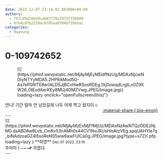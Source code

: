 ```yaml
---
date: 2022-12-07 23:16:02.093000+09:00
authors:
  - f67cd94284d9cab87f70a2973ff50400
  - 67b4c6fb2220ac6705aa97046f3503a1
categories:
  - Hayoung
---
```


# 0-109742652

<div class="post-container" markdown="1">
<div class="content-container md-sidebar__scrollwrap" markdown="1">


<figure markdown="1">
![](https://phinf.wevpstatic.net/MjAyMjEyMDdfNzUg/MDAxNjcwNDIyNTYyMDA5.2HPRAMod5O-As7eP0RlTE8erIALDSJjBCvHwRSnsRDEg.1Xj0owqdLrgtLo0Z9XW26_0tEudAerKEy8MUj4DMZVwg.JPEG/image.jpg){ loading=lazy onclick="openFullscreen(this)"}
</figure>
언니! 기간 얼마 안 남았길래 나두 어제 찍고 왔지이☺️

</div>
</div>

<div style="text-align: right;" markdown="1">
<a href="https://weverse.io/fromis9/fanpost/0-109742652" style="text-align: right;">:material-share:{.big-emoji}</a>
</div>
---

<div class="comments-container md-sidebar__scrollwrap" markdown="1">
<div class="comment" markdown="1">
<div class='id-container' markdown="1">
![](https://phinf.wevpstatic.net/MjAyMzExMjFfMjUz/MDAxNzAwNTQzODEzNjM0.dsABDAwBLvb_CmKv53nAMh0x44CV1NvJRUsHloAtzVEg.spqUAHYle7q_biNAdzoaGZ4l5soReNS5ww6awFUlCa0g.JPEG/image.jpg?type=s72){ pfp loading=lazy }
**<span class="artist">하영</span>** <small>Dec 07 2022, 23:16</small><br>
</div>
<div class='comment-body' markdown="1">
주아아ㅏ~~~💕 귀엽댜
</div>
</div>
</div>
---
